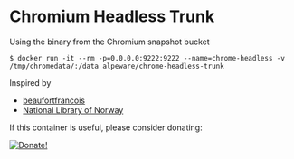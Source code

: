 # Chromium Headless Trunk

Using the binary from the Chromium snapshot bucket

```
$ docker run -it --rm -p=0.0.0.0:9222:9222 --name=chrome-headless -v /tmp/chromedata/:/data alpeware/chrome-headless-trunk
```

Inspired by
- [beaufortfrancois](https://github.com/beaufortfrancois/download-chromium)
- [National Library of Norway](https://github.com/nlnwa/docker-chrome-headless)

If this container is useful, please consider donating:

[![Donate!](https://donate.alpeware.com/static/donate.png?foo)](https://donate.alpeware.com/)
